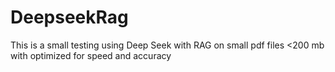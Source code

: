 # DeepseekRag
This is a small testing using Deep Seek with RAG on small pdf files &lt;200 mb with optimized for speed and accuracy
